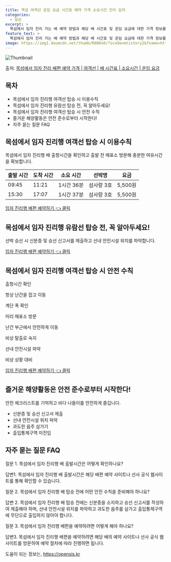 ```yaml
---
title: 목섬 여객선 운임 요금 시간표 예약 가격 소요시간 진리 임자
categories:
  - 일상
excerpt: >
  목섬에서 임자 진리 가는 배 예약 방법과 해당 배 시간표 및 운임 요금에 대한 가격 정보를 안내 드리겠습니다. 안전하고 재밋는 임자 진리행 여행을 위해 아래 정보 참고하시기 바랍니다. 임자 진리행 배편 예약하기 👈 클릭목섬에서 임자 진리행 배 시간표출발 시간도착 시간소요 시간선박명요금09:4511:211시간 36분섬사랑 3호5,500원15:3017:071시간 37분섬사랑 3호5,500원임자 진리행 배편 예약하기 👈 클릭목차 1목섬에서 임자 진리행 여객선 탑승 시 이용수칙 중요한 내용 목섬에서 임자 진리행 배 출항시간을 확인하고 출발 전 매표소 방문해 충분한 여유시간을 확보합니다. 안전 이용 수칙 1. 배 출항 시간 확인 및 충분한 여유시간 확보 2. 내리고 난 후 탑승, 걸어다닐 때는 양끝으로 이동 3...
feature_text: >
  목섬에서 임자 진리 가는 배 예약 방법과 해당 배 시간표 및 운임 요금에 대한 가격 정보를 안내 드리겠습니다. 안전하고 재밋는 임자 진리행 여행을 위해 아래 정보 참고하시기 바랍니다. 임자 진리행 배편 예약하기 👈 클릭목섬에서 임자 진리행 배 시간표출발 시간도착 시간소요 시간선박명요금09:4511:211시간 36분섬사랑 3호5,500원15:3017:071시간 37분섬사랑 3호5,500원임자 진리행 배편 예약하기 👈 클릭목차 1목섬에서 임자 진리행 여객선 탑승 시 이용수칙 중요한 내용 목섬에서 임자 진리행 배 출항시간을 확인하고 출발 전 매표소 방문해 충분한 여유시간을 확보합니다. 안전 이용 수칙 1. 배 출항 시간 확인 및 충분한 여유시간 확보 2. 내리고 난 후 탑승, 걸어다닐 때는 양끝으로 이동 3...
image: https://img1.daumcdn.net/thumb/R800x0/?scode=mtistory2&fname=https%3A%2F%2Fblog.kakaocdn.net%2Fdn%2F41UUp%2FbtsHB5r8AD4%2FICEw9gB4dl0H1Z2dapVmgK%2Fimg.webp
---
```


![Thumbnail](https://img1.daumcdn.net/thumb/R800x0/?scode=mtistory2&fname=https%3A%2F%2Fblog.kakaocdn.net%2Fdn%2F41UUp%2FbtsHB5r8AD4%2FICEw9gB4dl0H1Z2dapVmgK%2Fimg.webp)

<p>출처: <a href="https://opensis.kr/entry/%EB%AA%A9%EC%84%AC%EC%97%90%EC%84%9C-%EC%9E%84%EC%9E%90-%EC%A7%84%EB%A6%AC-%EB%B0%B0%ED%8E%B8-%EC%98%88%EC%95%BD-%EA%B0%80%EA%B2%A9-%EC%97%AC%EA%B0%9D%EC%84%A0-%EB%B0%B0-%EC%8B%9C%EA%B0%84%ED%91%9C-%EC%86%8C%EC%9A%94%EC%8B%9C%EA%B0%84-%EC%9A%B4%EC%9E%84-%EC%9A%94%EA%B8%88" rel="dofollow">목섬에서 임자 진리 배편 예약 가격 | 여객선 | 배 시간표 | 소요시간 | 운임 요금</a> </p>

## 목차

  * 목섬에서 임자 진리행 여객선 탑승 시 이용수칙
  * 목섬에서 임자 진리행 유람선 탑승 전, 꼭 알아두세요!
  * 목섬에서 임자 진리행 여객선 탑승 시 안전 수칙
  * 즐거운 해양활동은 안전 준수로부터 시작한다!
  * 자주 묻는 질문 FAQ

## 목섬에서 임자 진리행 여객선 탑승 시 이용수칙

목섬에서 임자 진리행 배 출항시간을 확인하고 출발 전 매표소 방문해 충분한 여유시간을 확보합니다.

**출발 시간** | **도착 시간** | **소요 시간** | **선박명** | **요금**  
---|---|---|---|---  
09:45 | 11:21 | 1시간 36분 | 섬사랑 3호 | 5,500원  
15:30 | 17:07 | 1시간 37분 | 섬사랑 3호 | 5,500원  
  
[임자 진리행 배편 예약하기 👈 클릭](https://example.com)

## 목섬에서 임자 진리행 유람선 탑승 전, 꼭 알아두세요!

선박 승선 시 신분증 및 승선 신고서를 제출하고 선내 안전시설 위치를 파악합니다.

[임자 진리행 배편 예약하기 👈 클릭](https://example.com)

## 목섬에서 임자 진리행 여객선 탑승 시 안전 수칙

출항시간 확인

항상 난간을 잡고 이동

계단 폭 확인

미리 매표소 방문

난간 부근에서 안전하게 이동

비상 탈출로 숙지

선내 안전시설 파악

비상 상황 대비

[임자 진리행 배편 예약하기 👈 클릭](https://example.com)

## 즐거운 해양활동은 안전 준수로부터 시작한다!

안전 체크리스트를 기억하고 바다 나들이를 안전하게 즐깁니다.

  * 신분증 및 승선 신고서 제출
  * 선내 안전시설 위치 파악
  * 과도한 음주 삼가기
  * 출입통제구역 미진입

## 자주 묻는 질문 FAQ

질문 1. 목섬에서 임자 진리행 배 출발시간은 어떻게 확인하나요?

답변1. 목섬에서 임자 진리행 배 출발시간은 해당 배편 예약 사이트나 선사 공식 웹사이트를 통해 확인할 수 있습니다.

질문 2. 목섬에서 임자 진리행 배 탑승 전에 어떤 안전 수칙을 준비해야 하나요?

답변 2. 목섬에서 임자 진리행 배 탑승 전에는 신분증을 소지하고 승선 신고서를 작성하여 제출해야 하며, 선내 안전시설 위치를 파악하고
과도한 음주를 삼가고 출입통제구역에 무단으로 출입하지 않아야 합니다.

질문 3. 목섬에서 임자 진리행 배편을 예약하려면 어떻게 해야 하나요?

답변3. 목섬에서 임자 진리행 배편을 예약하려면 해당 배의 예약 사이트나 선사 공식 웹사이트를 방문하여 예약 절차에 따라 진행하면 됩니다.



 

도움이 되는 정보는, <a href="https://opensis.kr" rel="dofollow">https://opensis.kr</a>


